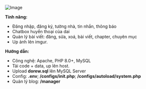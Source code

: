 ![Image](https://i.imgur.com/u4fiFrU.png)

**Tính năng:**
- Đăng nhập, đăng ký, tường nhà, tin nhắn, thông báo
- Chatbox huyền thoại của dai
- Quản lý bài viết: đăng, sửa, xoá, bài viết, chapter, chuyên mục
- Up ảnh lên imgur.

**Hướng dẫn:**
- Công nghệ: Apache, PHP 8.0+, MySQL
- Tải code + data, up lên host.
- Upload **dorew.sql** lên MySQL Server
- Config: **.env**; **/configs/init.php**; **/configs/autoload/system.php**
- Quản lý blog: **/manager**